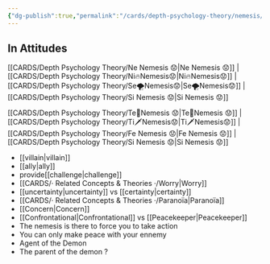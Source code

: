 ```yaml
---
{"dg-publish":true,"permalink":"/cards/depth-psychology-theory/nemesis/","noteIcon":"","created":"2022-12-27T22:26:23.610+01:00","updated":"2023-04-18T12:34:58.660+02:00"}
---
```



## In Attitudes

[[CARDS/Depth Psychology Theory/Ne Nemesis 😟\|Ne Nemesis 😟]] | [[CARDS/Depth Psychology Theory/Ni🔥Nemesis😟\|Ni🔥Nemesis😟]] | [[CARDS/Depth Psychology Theory/Se🌪️Nemesis😟\|Se🌪️Nemesis😟]] | [[CARDS/Depth Psychology Theory/Si Nemesis 😟\|Si Nemesis 😟]]

[[CARDS/Depth Psychology Theory/Te🏹Nemesis 😟\|Te🏹Nemesis 😟]] | [[CARDS/Depth Psychology Theory/Ti🗡️Nemesis😟\|Ti🗡️Nemesis😟]] | [[CARDS/Depth Psychology Theory/Fe Nemesis 😟\|Fe Nemesis 😟]] | [[CARDS/Depth Psychology Theory/Si Nemesis 😟\|Si Nemesis 😟]]


- [[villain\|villain]]
- [[ally\|ally]]
- provide[[challenge\|challenge]]
- [[CARDS/· Related Concepts & Theories ·/Worry\|Worry]]
- [[uncertainty\|uncertainty]] vs [[certainty\|certainty]]
- [[CARDS/· Related Concepts & Theories ·/Paranoïa\|Paranoïa]]
- [[Concern\|Concern]] 
- [[Confrontational\|Confrontational]] vs [[Peacekeeper\|Peacekeeper]]
- The nemesis is there to force you to take action 
- You can only make peace with your ennemy 
- Agent of the Demon 
- The parent of the demon ? 